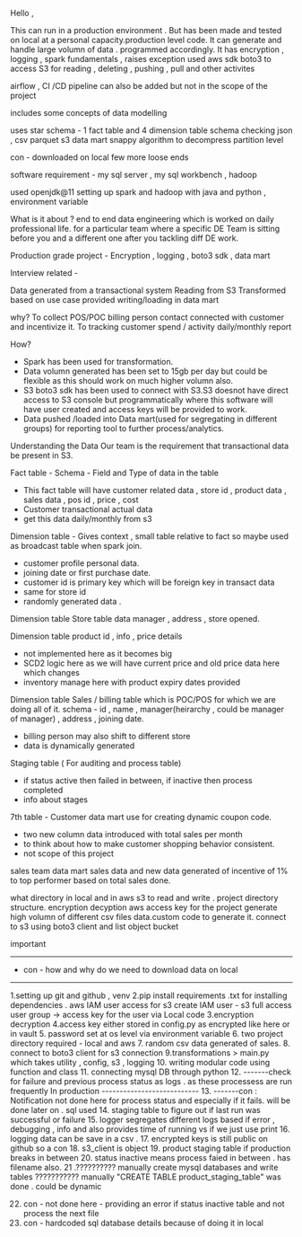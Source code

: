 Hello , 

This can run in a production environment . But has been made and tested on local at a personal capacity.production level code.
It can generate and handle large volumn of data . programmed accordingly.
It has encryption , logging , spark fundamentals , raises exception
used aws sdk boto3 to access S3 for reading , deleting , pushing , pull and other activites

airflow , CI /CD pipeline can also be added but not in the scope of the project

includes some concepts of data modelling

uses star schema - 1 fact table and 4 dimension table
schema checking 
json , csv 
parquet 
s3 data mart
snappy algorithm to decompress
partition level

con - downloaded on local 
few more loose ends


software requirement - my sql server , my sql workbench , hadoop

used openjdk@11
setting up spark and hadoop with java and python , environment variable


What is it about ?
end to end data engineering which is worked on daily professional life.
for a particular team where a specific DE Team is sitting before you and a different one after you tackling diff DE work.

Production grade project - Encryption , logging , boto3 sdk , data mart

Interview related -

Data generated from a transactional system
Reading from S3
Transformed based on use case provided
writing/loading in data mart

why?
To collect POS/POC billing person contact connected with customer
and incentivize it.
To tracking customer spend / activity
daily/monthly report

How?
- Spark has been used for transformation.
- Data volumn generated has been set to 15gb per day but could be    flexible as this should work on much higher volumn also.
- S3 boto3 sdk has been used to connect with S3.S3 doesnot have direct access to S3 console but programmatically where this software will have user created and access keys will be provided to work.
- Data pushed /loaded into Data mart(used for segregating in different groups) for reporting tool to further process/analytics.

Understanding the Data 
Our team is the requirement that transactional data be present in S3.

Fact table - 
Schema - Field and Type  of data in the table
- This fact table will have customer related data , store id , product data , sales data , pos id , price , cost 
- Customer transactional actual data
- get this data daily/monthly from s3

Dimension table - 
Gives context , small table relative to fact so maybe used as broadcast table when spark join.
- customer profile personal data.
- joining date or first purchase date.
- customer id is primary key which will be foreign key in transact data
- same for store id 
- randomly generated data .

Dimension table 
Store table data
manager , address , store opened.

Dimension table
product id , info , price details 
- not implemented here as it becomes big
- SCD2 logic here as we will have current price and old price data here which changes
- inventory manage here with product expiry dates provided

Dimension table 
Sales / billing table which is POC/POS for which we are doing all of it.
schema - id , name , manager(heirarchy , could be manager of manager) , address , joining date.
- billing person may also shift to different store
- data is dynamically generated

Staging table ( For auditing and process table)
-  if status active then failed in between, if inactive then process completed
- info about stages

7th table - Customer data mart
use for creating dynamic coupon code.
- two new column data introduced with total sales per month
- to think about how to make customer shopping behavior consistent.
- not scope of this project

sales team data mart
sales data and new data generated of incentive of 1% to top performer
based on total sales done.


what directory in local and in aws s3 to read and write . 
project directory structure.
encryption decyption aws access key for the project 
generate high volumn of different csv files data.custom code to generate it.
connect to s3 using boto3 client and list object bucket

important
********************
- con - how and why do we need to download data on local 
*********************

1.setting up git and github , venv
2.pip install requirements .txt for installing dependencies . 
aws IAM user access for s3
create IAM user - s3 full access user group -> access key for the user via Local code 
3.encryption decryption 
4.access key either stored in config.py as encrypted like here or in vault 
5. password set at os level via environment variable
6. two project directory required - local and aws
7. random csv data generated of sales.
8. connect to boto3 client for s3 connection
9.transformations > main.py which takes  utility , config, s3 , logging 
10. writing modular code using function and class
11. connecting mysql DB through python
12. -------check for failure and previous process status as logs . as these processess are run frequently In production --------------------------- 
13. -------con : Notification not done here for process status and especially if it fails. will be done later on . sql used
14. staging table to figure out if last run was successful or failure
15. logger segregates different logs based if error , debugging , info and also provides time of running 
vs if we just use print
16. logging data can be save in a csv . 
17. encrypted keys is still public on github so a con
18. s3_client is object 
19. product staging table if production breaks in between
20. status inactive means process faied in between . has filename also.
21 .?????????? manually create mysql databases and write tables ???????????
    manually "CREATE TABLE product_staging_table" was done . could be dynamic
    
22. con -  not done here - providing an error if status inactive table and not process the next file 
23. con - hardcoded sql database details because of doing it in local
